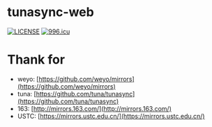 tunasync-web
========

[![LICENSE](https://img.shields.io/badge/license-Anti%20996-blue.svg)](https://github.com/996icu/996.ICU/blob/master/LICENSE)
[![996.icu](https://img.shields.io/badge/link-996.icu-red.svg)](https://996.icu) 

Thank for
===================

* weyo: [https://github.com/weyo/mirrors](https://github.com/weyo/mirrors)
* tuna: [https://github.com/tuna/tunasync](https://github.com/tuna/tunasync)
* 163: [http://mirrors.163.com/](http://mirrors.163.com/)
* USTC: [https://mirrors.ustc.edu.cn/](https://mirrors.ustc.edu.cn/)

